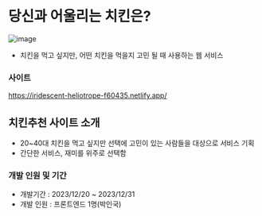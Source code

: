 

# 당신과 어울리는 치킨은?
 ![image](https://github.com/MakeRobin97/chicken/assets/127472621/dcdc2be9-f496-4391-a342-aaf59dfa15dc)
- 치킨을 먹고 싶지만, 어떤 치킨을 먹을지 고민 될 때 사용하는 웹 서비스<br/>


### 사이트
https://iridescent-heliotrope-f60435.netlify.app/

## 치킨추천 사이트 소개

- 20~40대 치킨을 먹고 싶지만 선택에 고민이 있는 사람들을 대상으로 서비스 기획
- 간단한 서비스, 재미를 위주로 선택함
  
### 개발 인원 및 기간

- 개발기간 : 2023/12/20 ~ 2023/12/31
- 개발 인원 : 프론트엔드 1명(박인국)


